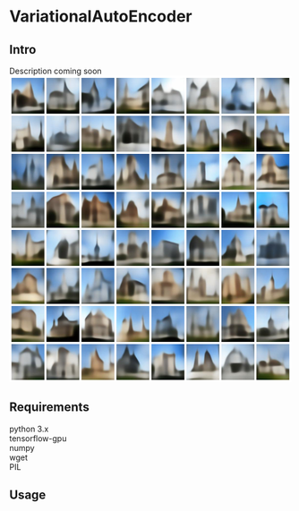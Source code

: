 # VariationalAutoEncoder
## Intro
Description coming soon
<img src="./VAECollage.png" width="548" height="548">

## Requirements
python 3.x<br/>
tensorflow-gpu<br/>
numpy<br/>
wget<br/>
PIL

## Usage

